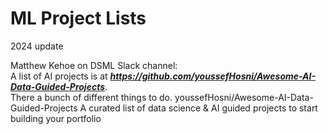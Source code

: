 # ML Project Lists  

2024 update  

Matthew Kehoe on DSML Slack channel:  
A list of AI projects is at 
***https://github.com/youssefHosni/Awesome-AI-Data-Guided-Projects***.  
There a bunch of different things to do.
youssefHosni/Awesome-AI-Data-Guided-Projects
A curated list of data science & AI guided projects to start building your portfolio
